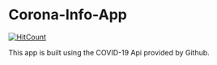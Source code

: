 # Corona-Info-App
[![HitCount](http://hits.dwyl.com/deviknitkkr/Covid-App.svg)](http://hits.dwyl.com/deviknitkkr/Covid-App)

This app is built using the COVID-19 Api provided by Github.

